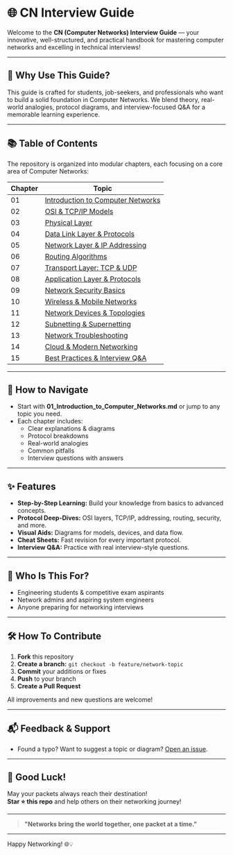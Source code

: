# 🌐 CN Interview Guide

Welcome to the **CN (Computer Networks) Interview Guide** — your innovative, well-structured, and practical handbook for mastering computer networks and excelling in technical interviews!

---

## 🚀 Why Use This Guide?

This guide is crafted for students, job-seekers, and professionals who want to build a solid foundation in Computer Networks. We blend theory, real-world analogies, protocol diagrams, and interview-focused Q&A for a memorable learning experience.

---

## 📚 Table of Contents

The repository is organized into modular chapters, each focusing on a core area of Computer Networks:

| Chapter | Topic |
| ------- | --------------------------------------------- |
| 01 | [Introduction to Computer Networks](./01_Introduction_to_Computer_Networks.md) |
| 02 | [OSI & TCP/IP Models](./02_OSI_and_TCPIP_Models.md) |
| 03 | [Physical Layer](./03_Physical_Layer.md) |
| 04 | [Data Link Layer & Protocols](./04_Data_Link_Layer.md) |
| 05 | [Network Layer & IP Addressing](./05_Network_Layer_and_IP_Addressing.md) |
| 06 | [Routing Algorithms](./06_Routing_Algorithms.md) |
| 07 | [Transport Layer: TCP & UDP](./07_Transport_Layer.md) |
| 08 | [Application Layer & Protocols](./08_Application_Layer_and_Protocols.md) |
| 09 | [Network Security Basics](./09_Network_Security_Basics.md) |
| 10 | [Wireless & Mobile Networks](./10_Wireless_and_Mobile_Networks.md) |
| 11 | [Network Devices & Topologies](./11_Network_Devices_and_Topologies.md) |
| 12 | [Subnetting & Supernetting](./12_Subnetting_and_Supernetting.md) |
| 13 | [Network Troubleshooting](./13_Network_Troubleshooting.md) |
| 14 | [Cloud & Modern Networking](./14_Cloud_and_Modern_Networking.md) |
| 15 | [Best Practices & Interview Q&A](./15_Best_Practices_and_Interview_QA.md) |

---

## 🧭 How to Navigate

- Start with **01_Introduction_to_Computer_Networks.md** or jump to any topic you need.
- Each chapter includes:
  - Clear explanations & diagrams
  - Protocol breakdowns
  - Real-world analogies
  - Common pitfalls
  - Interview questions with answers

---

## ✨ Features

- **Step-by-Step Learning:** Build your knowledge from basics to advanced concepts.
- **Protocol Deep-Dives:** OSI layers, TCP/IP, addressing, routing, security, and more.
- **Visual Aids:** Diagrams for models, devices, and data flow.
- **Cheat Sheets:** Fast revision for every important protocol.
- **Interview Q&A:** Practice with real interview-style questions.

---

## 🚦 Who Is This For?

- Engineering students & competitive exam aspirants
- Network admins and aspiring system engineers
- Anyone preparing for networking interviews

---

## 🛠️ How To Contribute

1. **Fork** this repository
2. **Create a branch:** `git checkout -b feature/network-topic`
3. **Commit** your additions or fixes
4. **Push** to your branch
5. **Create a Pull Request**

All improvements and new questions are welcome!

---

## 📬 Feedback & Support

- Found a typo? Want to suggest a topic or diagram? [Open an issue](https://github.com/sinha-19/CN-Interview-Guide/issues).

---

## 🌈 Good Luck!

May your packets always reach their destination!  
**Star ⭐ this repo** and help others on their networking journey!

---

> **"Networks bring the world together, one packet at a time."**

---

Happy Networking! 🌐💡
